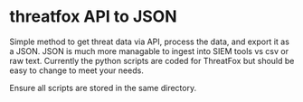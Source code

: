 # threatfox API to JSON

Simple method to get threat data via API, process the data, and export it as a JSON. 
JSON is much more managable to ingest into SIEM tools vs csv or raw text. 
Currently the python scripts are coded for ThreatFox but should be easy to change to meet your needs. 

Ensure all scripts are stored in the same directory.
